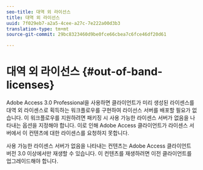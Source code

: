 ```yaml
---
seo-title: 대역 외 라이선스
title: 대역 외 라이선스
uuid: 7f029eb7-a2a5-4cee-a27c-7e222a00d3b3
translation-type: tm+mt
source-git-commit: 29bc8323460d9be0fce66cbea7c6fce46df20d61

---
```



# 대역 외 라이선스 {#out-of-band-licenses}

Adobe Access 3.0 Professional을 사용하면 클라이언트가 미리 생성된 라이센스를 대역 외 라이센스로 획득하는 워크플로우를 구현하여 라이선스 서버를 배포할 필요가 없습니다. 이 워크플로우를 지원하려면 패키징 시 사용 가능한 라이센스 서버가 없음을 나타내는 옵션을 지정해야 합니다. 이로 인해 Adobe Access 클라이언트가 라이센스 서버에서 이 컨텐츠에 대한 라이센스를 요청하지 못합니다.

사용 가능한 라이센스 서버가 없음을 나타내는 컨텐츠는 Adobe Access 클라이언트 버전 3.0 이상에서만 재생할 수 있습니다. 이 컨텐츠를 재생하려면 이전 클라이언트를 업그레이드해야 합니다.
